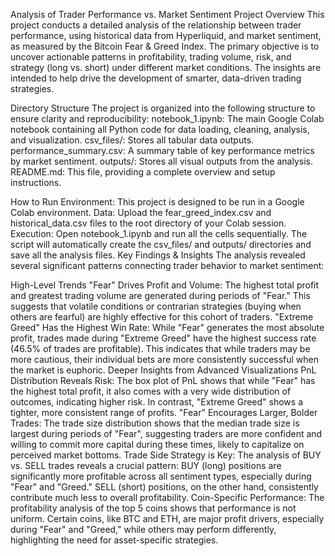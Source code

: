 Analysis of Trader Performance vs. Market Sentiment
Project Overview
This project conducts a detailed analysis of the relationship between trader performance, using historical data from Hyperliquid, and market sentiment, as measured by the Bitcoin Fear & Greed Index. The primary objective is to uncover actionable patterns in profitability, trading volume, risk, and strategy (long vs. short) under different market conditions. The insights are intended to help drive the development of smarter, data-driven trading strategies.

Directory Structure
The project is organized into the following structure to ensure clarity and reproducibility:
notebook_1.ipynb: The main Google Colab notebook containing all Python code for data loading, cleaning, analysis, and visualization.
csv_files/: Stores all tabular data outputs.
performance_summary.csv: A summary table of key performance metrics by market sentiment.
outputs/: Stores all visual outputs from the analysis.
README.md: This file, providing a complete overview and setup instructions.


How to Run
Environment: This project is designed to be run in a Google Colab environment.
Data: Upload the fear_greed_index.csv and historical_data.csv files to the root directory of your Colab session.
Execution: Open notebook_1.ipynb and run all the cells sequentially. The script will automatically create the csv_files/ and outputs/ directories and save all the analysis files.
Key Findings & Insights
The analysis revealed several significant patterns connecting trader behavior to market sentiment:

High-Level Trends
"Fear" Drives Profit and Volume: The highest total profit and greatest trading volume are generated during periods of "Fear." This suggests that volatile conditions or contrarian strategies (buying when others are fearful) are highly effective for this cohort of traders.
"Extreme Greed" Has the Highest Win Rate: While "Fear" generates the most absolute profit, trades made during "Extreme Greed" have the highest success rate (46.5% of trades are profitable). This indicates that while traders may be more cautious, their individual bets are more consistently successful when the market is euphoric.
Deeper Insights from Advanced Visualizations
PnL Distribution Reveals Risk: The box plot of PnL shows that while "Fear" has the highest total profit, it also comes with a very wide distribution of outcomes, indicating higher risk. In contrast, "Extreme Greed" shows a tighter, more consistent range of profits.
"Fear" Encourages Larger, Bolder Trades: The trade size distribution shows that the median trade size is largest during periods of "Fear", suggesting traders are more confident and willing to commit more capital during these times, likely to capitalize on perceived market bottoms.
Trade Side Strategy is Key: The analysis of BUY vs. SELL trades reveals a crucial pattern: BUY (long) positions are significantly more profitable across all sentiment types, especially during "Fear" and "Greed." SELL (short) positions, on the other hand, consistently contribute much less to overall profitability.
Coin-Specific Performance: The profitability analysis of the top 5 coins shows that performance is not uniform. Certain coins, like BTC and ETH, are major profit drivers, especially during "Fear" and "Greed," while others may perform differently, highlighting the need for asset-specific strategies.
